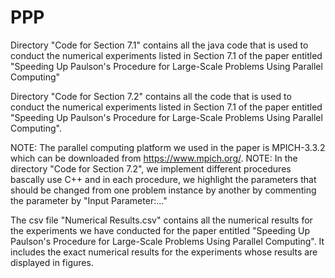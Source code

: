 # PPP
Directory "Code for Section 7.1" contains all the java code that is used to conduct the numerical experiments listed in Section 7.1 of the paper entitled "Speeding Up Paulson's Procedure for Large-Scale Problems Using Parallel Computing"

Directory "Code for Section 7.2" contains all the code that is used to conduct the numerical experiments listed in Section 7.1 of the paper entitled "Speeding Up Paulson's Procedure for Large-Scale Problems Using Parallel Computing".

NOTE: The parallel computing platform we used in the paper is MPICH-3.3.2 which can be downloaded from https://www.mpich.org/.
NOTE: In the directory "Code for Section 7.2", we implement different procedures bascally use C++ and in each procedure, we highlight the parameters that should be changed from one problem instance by another by commenting the parameter by "Input Parameter:..."


The csv file "Numerical Results.csv" contains all the numerical results for the experiments we have conducted for the paper entitled "Speeding Up Paulson's Procedure for Large-Scale Problems Using Parallel Computing". It includes the exact numerical results for the experiments whose results are displayed in figures.
